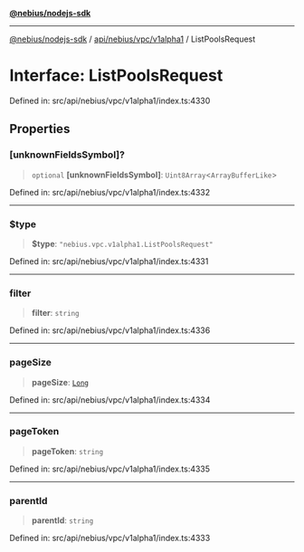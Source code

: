[**@nebius/nodejs-sdk**](../../../../../README.md)

***

[@nebius/nodejs-sdk](../../../../../README.md) / [api/nebius/vpc/v1alpha1](../README.md) / ListPoolsRequest

# Interface: ListPoolsRequest

Defined in: src/api/nebius/vpc/v1alpha1/index.ts:4330

## Properties

### \[unknownFieldsSymbol\]?

> `optional` **\[unknownFieldsSymbol\]**: `Uint8Array`\<`ArrayBufferLike`\>

Defined in: src/api/nebius/vpc/v1alpha1/index.ts:4332

***

### $type

> **$type**: `"nebius.vpc.v1alpha1.ListPoolsRequest"`

Defined in: src/api/nebius/vpc/v1alpha1/index.ts:4331

***

### filter

> **filter**: `string`

Defined in: src/api/nebius/vpc/v1alpha1/index.ts:4336

***

### pageSize

> **pageSize**: [`Long`](../../../../../runtime/protos/core/classes/Long.md)

Defined in: src/api/nebius/vpc/v1alpha1/index.ts:4334

***

### pageToken

> **pageToken**: `string`

Defined in: src/api/nebius/vpc/v1alpha1/index.ts:4335

***

### parentId

> **parentId**: `string`

Defined in: src/api/nebius/vpc/v1alpha1/index.ts:4333
